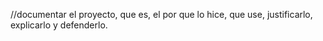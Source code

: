 //documentar el proyecto, que es, el por que lo hice, que use, justificarlo, explicarlo y defenderlo.